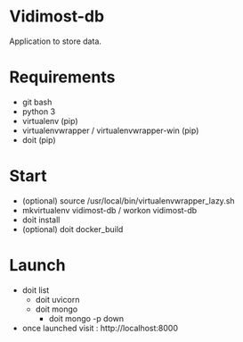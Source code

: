 Vidimost-db
===========

Application to store data.


Requirements
============

* git bash
* python 3
* virtualenv (pip)
* virtualenvwrapper / virtualenvwrapper-win (pip)
* doit (pip)


Start
=====

* (optional) source /usr/local/bin/virtualenvwrapper_lazy.sh
* mkvirtualenv vidimost-db / workon vidimost-db
* doit install
* (optional) doit docker_build


Launch
======

* doit list
    * doit uvicorn
    * doit mongo
        * doit mongo -p down
* once launched visit : http://localhost:8000
